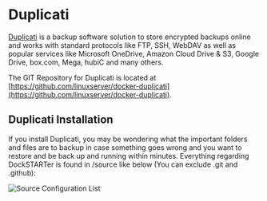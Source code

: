 # Duplicati

[Duplicati](https://www.duplicati.com/) is a backup software solution to store encrypted backups online and works with standard protocols like FTP, SSH, WebDAV as well as popular services like Microsoft OneDrive, Amazon Cloud Drive & S3, Google Drive, box.com, Mega, hubiC and many others.

The GIT Repository for Duplicati is located at [https://github.com/linuxserver/docker-duplicati](https://github.com/linuxserver/docker-duplicati).

## Duplicati Installation

If you install Duplicati, you may be wondering what the important folders and files are to backup in case something goes wrong and you want to restore and be back up and running within minutes. Everything regarding DockSTARTer is found in /source like below (You can exclude .git and .github):

![Source Configuration List](https://i.imgur.com/V2pyzW5.png)
